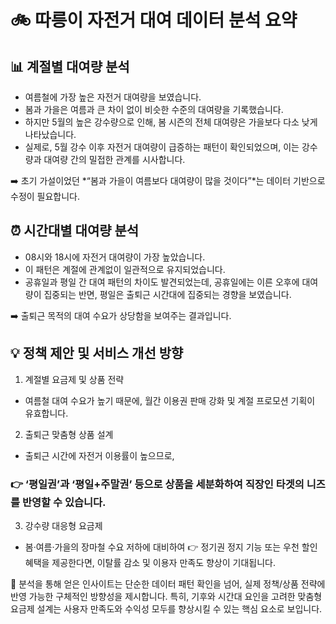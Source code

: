# 🚲 따릉이 자전거 대여 데이터 분석 요약
## 📊 계절별 대여량 분석
- 여름철에 가장 높은 자전거 대여량을 보였습니다.
- 봄과 가을은 여름과 큰 차이 없이 비슷한 수준의 대여량을 기록했습니다.
- 하지만 5월의 높은 강수량으로 인해, 봄 시즌의 전체 대여량은 가을보다 다소 낮게 나타났습니다.
- 실제로, 5월 강수 이후 자전거 대여량이 급증하는 패턴이 확인되었으며, 이는 강수량과 대여량 간의 밀접한 관계를 시사합니다.

➡️ 초기 가설이었던 *“봄과 가을이 여름보다 대여량이 많을 것이다”*는 데이터 기반으로 수정이 필요합니다.

## ⏰ 시간대별 대여량 분석
- 08시와 18시에 자전거 대여량이 가장 높았습니다.
- 이 패턴은 계절에 관계없이 일관적으로 유지되었습니다.
- 공휴일과 평일 간 대여 패턴의 차이도 발견되었는데, 공휴일에는 이른 오후에 대여량이 집중되는 반면, 평일은 출퇴근 시간대에 집중되는 경향을 보였습니다.

➡️ 출퇴근 목적의 대여 수요가 상당함을 보여주는 결과입니다.

 ## 💡 정책 제안 및 서비스 개선 방향
1. 계절별 요금제 및 상품 전략
- 여름철 대여 수요가 높기 때문에, 월간 이용권 판매 강화 및 계절 프로모션 기획이 유효합니다.

2. 출퇴근 맞춤형 상품 설계
- 출퇴근 시간에 자전거 이용률이 높으므로,
 ### 👉 ‘평일권’과 ‘평일+주말권’ 등으로 상품을 세분화하여 직장인 타겟의 니즈를 반영할 수 있습니다.

3. 강수량 대응형 요금제
- 봄·여름·가을의 장마철 수요 저하에 대비하여
👉 정기권 정지 기능 또는 우천 할인 혜택을 제공한다면, 이탈률 감소 및 이용자 만족도 향상이 기대됩니다.

📌 분석을 통해 얻은 인사이트는 단순한 데이터 패턴 확인을 넘어, 실제 정책/상품 전략에 반영 가능한 구체적인 방향성을 제시합니다.
특히, 기후와 시간대 요인을 고려한 맞춤형 요금제 설계는 사용자 만족도와 수익성 모두를 향상시킬 수 있는 핵심 요소로 보입니다.
